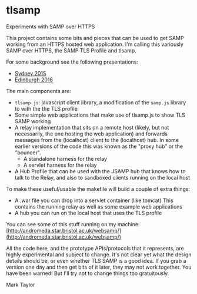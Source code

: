 # tlsamp
Experiments with SAMP over HTTPS

This project contains some bits and pieces that can be used 
to get SAMP working from an HTTPS hosted web application.
I'm calling this variously SAMP over HTTPS, the SAMP TLS Profile and tlsamp.

For some background see the following presentations:

   * [Sydney 2015](http://wiki.ivoa.net/internal/IVOA/InteropOct2015Applications/samp-https.pdf)
   * [Edinburgh 2016](https://www.asterics2020.eu/dokuwiki/lib/exe/fetch.php?media=open:wp4:tlsamp.pdf)

The main components are:

   * `tlsamp.js`: javascript client library,
     a modification of the `samp.js` library to with the the TLS profile
   * Some simple web applications that make use of tlsamp.js
     to show TLS SAMP working
   * A relay implementation that sits on a remote host
     (likely, but not necessarily, the one hosting the web application) 
     and forwards messages from the (localhost) client to the (localhost) hub. 
     In some earlier versions of the code this was known as the "proxy hub"
     or the "bouncer".
      * A standalone harness for the relay
      * A servlet harness for the relay
   * A Hub Profile that can be used with the JSAMP hub that knows how to talk
     to the Relay, and also to sandboxed clients running on the local host

To make these useful/usable the makefile will build a couple of extra things:
   * A .war file you can drop into a servlet container (like tomcat)
     This contains the running relay as well as some example web applications
   * A hub you can run on the local host that uses the TLS profile

You can see some of this stuff running on my machine:
   [http://andromeda.star.bristol.ac.uk/websamp/](http://andromeda.star.bristol.ac.uk/websamp/)

All the code here, and the prototype APIs/protocols that it represents,
are highly experimental and subject to change.
It's not clear yet what the design details should be,
or even whether TLS SAMP is a good idea.
If you grab a version one day and then get bits of it later, they
may not work together.  You have been warned!  But I'll try not
to change things too gratuitously.

Mark Taylor

